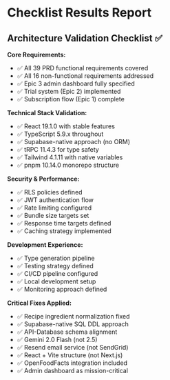 # Checklist Results Report

## Architecture Validation Checklist ✅

**Core Requirements:**

- ✅ All 39 PRD functional requirements covered
- ✅ All 16 non-functional requirements addressed
- ✅ Epic 3 admin dashboard fully specified
- ✅ Trial system (Epic 2) implemented
- ✅ Subscription flow (Epic 1) complete

**Technical Stack Validation:**

- ✅ React 19.1.0 with stable features
- ✅ TypeScript 5.9.x throughout
- ✅ Supabase-native approach (no ORM)
- ✅ tRPC 11.4.3 for type safety
- ✅ Tailwind 4.1.11 with native variables
- ✅ pnpm 10.14.0 monorepo structure

**Security & Performance:**

- ✅ RLS policies defined
- ✅ JWT authentication flow
- ✅ Rate limiting configured
- ✅ Bundle size targets set
- ✅ Response time targets defined
- ✅ Caching strategy implemented

**Development Experience:**

- ✅ Type generation pipeline
- ✅ Testing strategy defined
- ✅ CI/CD pipeline configured
- ✅ Local development setup
- ✅ Monitoring approach defined

**Critical Fixes Applied:**

- ✅ Recipe ingredient normalization fixed
- ✅ Supabase-native SQL DDL approach
- ✅ API-Database schema alignment
- ✅ Gemini 2.0 Flash (not 2.5)
- ✅ Resend email service (not SendGrid)
- ✅ React + Vite structure (not Next.js)
- ✅ OpenFoodFacts integration included
- ✅ Admin dashboard as mission-critical
